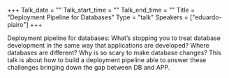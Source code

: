 +++
Talk_date = ""
Talk_start_time = ""
Talk_end_time = ""
Title = "Deployment Pipeline for Databases"
Type = "talk"
Speakers = ["eduardo-piairo"]
+++

Deployment pipeline for databases: What’s stopping you to treat database development in the same way that applications are developed? Where databases are different? Why is so scary to make database changes? This talk is about how to build a deployment pipeline able to answer these challenges bringing down the gap between DB and APP.
